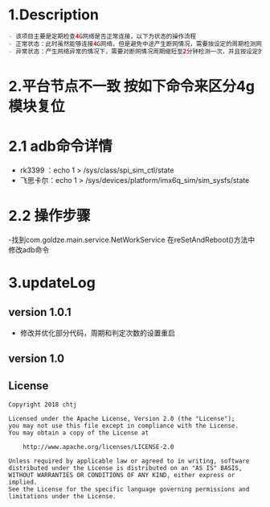# 1.Description 
```groovy
- 该项目主要是定期检查4G网络是否正常连接，以下为状态的操作流程
- 正常状态：此时虽然能够连接4G网络，但是避免中途产生断网情况，需要按设定的周期检测网络情况
- 异常状态：产生网络异常的情况下，需要对断网情况周期缩短至2分钟检测一次，并且按设定的次数进行判定，达到次数时按 step2步骤来操作
```
# 2.平台节点不一致 按如下命令来区分4g模块复位
# 2.1 adb命令详情
- rk3399  ：echo 1 > /sys/class/spi_sim_ctl/state
- 飞思卡尔：echo 1 > /sys/devices/platform/imx6q_sim/sim_sysfs/state

# 2.2 操作步骤
-找到com.goldze.main.service.NetWorkService 在reSetAndReboot()方法中修改adb命令

# 3.updateLog

## version 1.0.1
- 修改并优化部分代码，周期和判定次数的设置重启
## version 1.0

## License

    Copyright 2018 chtj
 
    Licensed under the Apache License, Version 2.0 (the "License");
    you may not use this file except in compliance with the License.
    You may obtain a copy of the License at
 
        http://www.apache.org/licenses/LICENSE-2.0
 
    Unless required by applicable law or agreed to in writing, software
    distributed under the License is distributed on an "AS IS" BASIS,
    WITHOUT WARRANTIES OR CONDITIONS OF ANY KIND, either express or implied.
    See the License for the specific language governing permissions and
    limitations under the License.